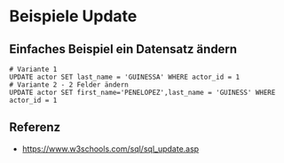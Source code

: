 # Beispiele Update 

## Einfaches Beispiel ein Datensatz ändern 

```
# Variante 1 
UPDATE actor SET last_name = 'GUINESSA' WHERE actor_id = 1
# Variante 2 - 2 Felder ändern
UPDATE actor SET first_name='PENELOPEZ',last_name = 'GUINESS' WHERE actor_id = 1

```


## Referenz 

  * https://www.w3schools.com/sql/sql_update.asp
